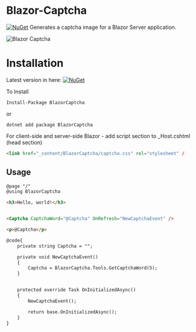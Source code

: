 # Blazor-Captcha
[![NuGet](https://img.shields.io/nuget/v/BlazorCaptcha.svg)](https://www.nuget.org/packages/BlazorCaptcha/)
Generates a captcha image for a Blazor Server application.

![Blazor Captcha](https://github.com/tossnet/Blazor-Captcha/blob/master/blazor-captcha.png)



# Installation
Latest version in here: [![NuGet](https://img.shields.io/nuget/v/BlazorCaptcha.svg)](https://www.nuget.org/packages/BlazorCaptcha/)

To Install

```
Install-Package BlazorCaptcha
```
or
```
dotnet add package BlazorCaptcha
```
For client-side and server-side Blazor - add script section to _Host.cshtml (head section)

```html
<link href="_content/BlazorCaptcha/captcha.css" rel="stylesheet" /
```

## Usage

```html
@page "/"
@using BlazorCaptcha

<h3>Hello, world!</h3>


<Captcha CaptchaWord="@Captcha" OnRefresh="NewCaptchaEvent" />

<p>@Captcha</p>

@code{
    private string Captcha = "";

    private void NewCaptchaEvent()
    {
        Captcha = BlazorCaptcha.Tools.GetCaptchaWord(5);
    }


    protected override Task OnInitializedAsync()
    {
        NewCaptchaEvent();

        return base.OnInitializedAsync();
    }
}
```

